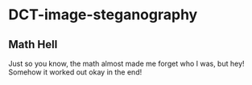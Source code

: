# DCT-image-steganography

## Math Hell

Just so you know, the math almost made me forget who I was, but hey! Somehow it worked out okay in the end!